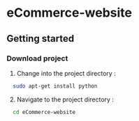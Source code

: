 # eCommerce-website
## Getting started
### Download project
1. Change into the project directory : 
 ```bash
   sudo apt-get install python 
   ```
2. Navigate to the project directory : 
 ```bash
   cd eCommerce-website
   ```
